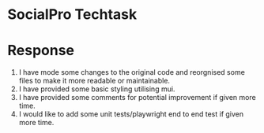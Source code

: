 # SocialPro Techtask

# Response

1. I have mode some changes to the original code and reorgnised some files to make it more readable or maintainable.
2. I have provided some basic styling utilising mui.
2. I have provided some comments for potential improvement if given more time.
3. I would like to add some unit tests/playwright end to end test if given more time.
